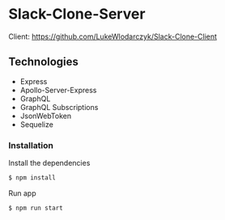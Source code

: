 # Slack-Clone-Server

Client: https://github.com/LukeWlodarczyk/Slack-Clone-Client

## Technologies

- Express
- Apollo-Server-Express
- GraphQL
- GraphQL Subscriptions
- JsonWebToken
- Sequelize

### Installation

Install the dependencies

```sh
$ npm install
```

Run app

```sh
$ npm run start
```
